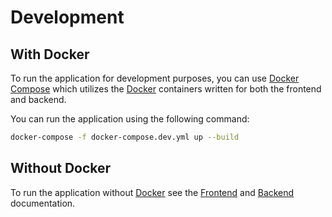 # Development

## With Docker
To run the application for development purposes, you can use [Docker Compose](https://docs.docker.com/compose/) which utilizes the [Docker](https://www.docker.com/) containers written for both the frontend and backend.

You can run the application using the following command:
```bash
docker-compose -f docker-compose.dev.yml up --build
```

## Without Docker
To run the application without [Docker](https://www.docker.com/) see the [Frontend](./client.md) and [Backend](./server.md) documentation.